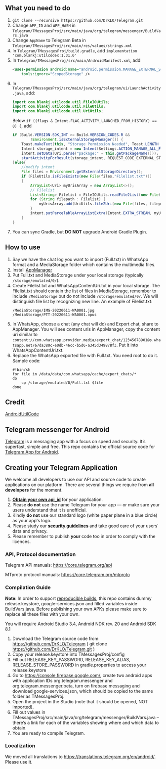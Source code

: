 ## What you need to do
1. `git clone --recursive https://github.com/DrKLO/Telegram.git`
2. Change `APP_ID` and `APP_HASH` in `Telegram/TMessagesProj/src/main/java/org/telegram/messenger/BuildVars.java`
3. Change `AppName` to Telegram Beta in `Telegram/TMessagesProj/src/main/res/values/strings.xml`
4. In `Telegram/TMessagesProj/build.gradle`, add `implementation 'com.blankj:utilcodex:1.31.0'`
5. In `Telegram/TMessagesProj/src/main/AndroidManifest.xml`, add
    ```xml
    <uses-permission android:name="android.permission.MANAGE_EXTERNAL_STORAGE"
        tools:ignore="ScopedStorage" />
    ```
6. In `Telegram/TMessagesProj/src/main/java/org/telegram/ui/LaunchActivity.java`, add:
    ```java
    import com.blankj.utilcode.util.FileIOUtils;
    import com.blankj.utilcode.util.FileUtils;
    import com.blankj.utilcode.util.UriUtils;
    ```
    Below `if ((flags & Intent.FLAG_ACTIVITY_LAUNCHED_FROM_HISTORY) == 0) {`, add
    ```java
    if (Build.VERSION.SDK_INT >= Build.VERSION_CODES.R &&
            !Environment.isExternalStorageManager()) {
        Toast.makeText(this, "Storage Permission Needed", Toast.LENGTH_LONG).show();
        Intent storage_intent = new Intent(Settings.ACTION_MANAGE_ALL_FILES_ACCESS_PERMISSION);
        intent.setData(Uri.parse("package:" + this.getPackageName()));
        startActivityForResult(storage_intent, REQUEST_CODE_EXTERNAL_STORAGE);
    }else{
        //modify intent
        File files = Environment.getExternalStorageDirectory();
        if (FileUtils.isFileExists(new File(files,"Filelist.txt")))
        {
        	ArrayList<Uri> myUrisArray = new ArrayList<>();
            // Filelist
            List<String> Filelist = FileIOUtils.readFile2List(new File(files, "Filelist.txt"));
            for (String filepath : Filelist) {
                myUrisArray.add(UriUtils.file2Uri(new File(files, filepath)));
            }
            intent.putParcelableArrayListExtra(Intent.EXTRA_STREAM, myUrisArray);
        }
    }
    ```
7. You can sync Gradle, but **DO NOT** upgrade Android Gradle Plugin.

## How to use
1. Say we have the chat log you want to import (Full.txt) in WhatsApp format and a MediaStorage folder which contains the multimedia files.
2. Install [AppManager](https://github.com/MuntashirAkon/AppManager)
3. Put Full.txt and MediaStorage under your local storage (typically `/storage/emulated/0/`).
4. Create Filelist.txt and WhatsAppContentUri.txt in your local storage. The Filelist.txt should contain the list of files in MediaStorage, remember to include `/MediaStorage` but do not include `/storage/emulated/0/`. We will distinguish file list by recognizing new line. An example of Filelist.txt:
    ```text
    /MediaStorage/IMG-20220611-WA0001.jpg
    /MediaStorage/PTT-20220611-WA0001.opus
    ```
5. In WhatsApp, choose a chat (any chat will do) and Export chat, share to AppManager. You will see content uris in AppManager, copy the content uri similar to `content://com.whatsapp.provider.media/export_chat/12345678901@s.whatsapp.net/67da380c-e0db-46cc-b5d6-a345d349878f3`. Put it into WhatsAppContentUri.txt.
6. Replace the WhatsApp exported file with Full.txt. You need root to do it. Sample code:
    ```shell
    #!bin/sh
    for file in /data/data/com.whatsapp/cache/export_chats/*
    do
        cp /storage/emulated/0/Full.txt $file
    done
    ```

## Credit

[AndroidUtilCode](https://github.com/Blankj/AndroidUtilCode/)

## Telegram messenger for Android

[Telegram](https://telegram.org) is a messaging app with a focus on speed and security. It’s superfast, simple and free.
This repo contains the official source code for [Telegram App for Android](https://play.google.com/store/apps/details?id=org.telegram.messenger).

## Creating your Telegram Application

We welcome all developers to use our API and source code to create applications on our platform.
There are several things we require from **all developers** for the moment.

1. [**Obtain your own api_id**](https://core.telegram.org/api/obtaining_api_id) for your application.
2. Please **do not** use the name Telegram for your app — or make sure your users understand that it is unofficial.
3. Kindly **do not** use our standard logo (white paper plane in a blue circle) as your app's logo.
3. Please study our [**security guidelines**](https://core.telegram.org/mtproto/security_guidelines) and take good care of your users' data and privacy.
4. Please remember to publish **your** code too in order to comply with the licences.

### API, Protocol documentation

Telegram API manuals: https://core.telegram.org/api

MTproto protocol manuals: https://core.telegram.org/mtproto

### Compilation Guide

**Note**: In order to support [reproducible builds](https://core.telegram.org/reproducible-builds), this repo contains dummy release.keystore,  google-services.json and filled variables inside BuildVars.java. Before publishing your own APKs please make sure to replace all these files with your own.

You will require Android Studio 3.4, Android NDK rev. 20 and Android SDK 8.1

1. Download the Telegram source code from https://github.com/DrKLO/Telegram ( git clone https://github.com/DrKLO/Telegram.git )
2. Copy your release.keystore into TMessagesProj/config
3. Fill out RELEASE_KEY_PASSWORD, RELEASE_KEY_ALIAS, RELEASE_STORE_PASSWORD in gradle.properties to access your  release.keystore
4.  Go to https://console.firebase.google.com/, create two android apps with application IDs org.telegram.messenger and org.telegram.messenger.beta, turn on firebase messaging and download google-services.json, which should be copied to the same folder as TMessagesProj.
5. Open the project in the Studio (note that it should be opened, NOT imported).
6. Fill out values in TMessagesProj/src/main/java/org/telegram/messenger/BuildVars.java – there’s a link for each of the variables showing where and which data to obtain.
7. You are ready to compile Telegram.

### Localization

We moved all translations to https://translations.telegram.org/en/android/. Please use it.
